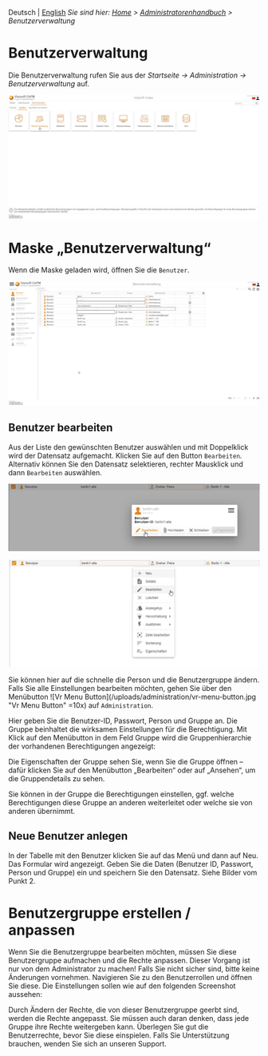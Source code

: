 <!-- TITLE: Benutzerverwaltung -->
<!-- SUBTITLE: Überblick Benutzerverwaltung -->

Deutsch | [English](/en/admin-guide)
*Sie sind hier: [Home](/home/) > [Administratorenhandbuch](/de/admin-guide) > Benutzerverwaltung*

# Benutzerverwaltung

Die Benutzerverwaltung rufen Sie aus der *Startseite -> Administration -> Benutzerverwaltung* auf.

![Vr Benutzervewaltung Uberblick](/uploads/administration/vr-benutzervewaltung-uberblick.jpg "Vr Benutzervewaltung Uberblick")
 
# Maske „Benutzerverwaltung“
Wenn die Maske geladen wird, öffnen Sie die `Benutzer`. 

![Vr Benutzervewaltung Benutzer](/uploads/administration/vr-benutzervewaltung-benutzer.jpg "Vr Benutzervewaltung Benutzer")

## Benutzer bearbeiten
Aus der Liste den gewünschten Benutzer auswählen und mit Doppelklick wird der Datensatz aufgemacht. Klicken Sie auf den Button `Bearbeiten`. Alternativ können Sie den Datensatz selektieren, rechter Mausklick und dann `Bearbeiten` auswählen.

![Vr Benutzervewaltung Benutzer Bearbeiten 2](/uploads/administration/vr-benutzervewaltung-benutzer-bearbeiten-2.jpg "Vr Benutzervewaltung Benutzer Bearbeiten 2")

![Vr Benutzervewaltung Benutzer Bearbeiten 1](/uploads/administration/vr-benutzervewaltung-benutzer-bearbeiten-1.jpg "Vr Benutzervewaltung Benutzer Bearbeiten 1")

Sie können hier auf die schnelle die Person und die Benutzergruppe ändern. Falls Sie alle Einstellungen bearbeiten möchten, gehen Sie über den Menübutton ![Vr Menu Button](/uploads/administration/vr-menu-button.jpg "Vr Menu Button" =10x) auf `Administration`.


Hier geben Sie die Benutzer-ID, Passwort, Person und Gruppe an. Die Gruppe beinhaltet die wirksamen Einstellungen für die Berechtigung. Mit Klick auf den Menübutton in dem Feld Gruppe wird die Gruppenhierarchie der vorhandenen Berechtigungen angezeigt:
 

Die Eigenschaften der Gruppe sehen Sie, wenn Sie die Gruppe öffnen – dafür klicken Sie auf den Menübutton „Bearbeiten“ oder auf „Ansehen“, um die Gruppendetails zu sehen.
 

Sie können in der Gruppe die Berechtigungen einstellen, ggf. welche Berechtigungen diese Gruppe an anderen weiterleitet oder welche sie von anderen übernimmt.

## Neue Benutzer anlegen
In der Tabelle mit den Benutzer klicken Sie auf das Menü   und dann auf Neu. Das Formular wird angezeigt. Geben Sie die Daten (Benutzer ID, Passwort, Person und Gruppe) ein und speichern Sie den Datensatz. Siehe Bilder vom Punkt 2. 

# Benutzergruppe erstellen / anpassen
Wenn Sie die Benutzergruppe bearbeiten möchten, müssen Sie diese Benutzergruppe aufmachen und die Rechte anpassen. 
Dieser Vorgang ist nur von dem Administrator zu machen! Falls Sie nicht sicher sind, bitte keine Änderungen vornehmen. 
Navigieren Sie zu den Benutzerrollen und öffnen Sie diese. Die Einstellungen sollen wie auf den folgenden Screenshot aussehen:
 
 

Durch Ändern der Rechte, die von dieser Benutzergruppe geerbt sind, werden die Rechte angepasst. 
Sie müssen auch daran denken, dass jede Gruppe ihre Rechte weitergeben kann. Überlegen Sie gut die Benutzerrechte, bevor Sie diese einspielen. Falls Sie Unterstützung brauchen, wenden Sie sich an unseren Support. 

